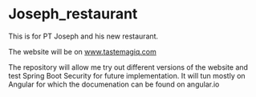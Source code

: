 # Joseph_restaurant
This is for PT Joseph and his new restaurant.

The website will be on www.tastemagiq.com

The repository will allow me try out different versions of the website and test Spring Boot Security for future implementation.
It will tun mostly on Angular for which the documenation can be found on angular.io
